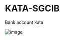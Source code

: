 # KATA-SGCIB
Bank account kata

![image](https://user-images.githubusercontent.com/18197701/153776829-1e12feaa-8ac6-490c-a592-6ca05a36c4b0.png)
